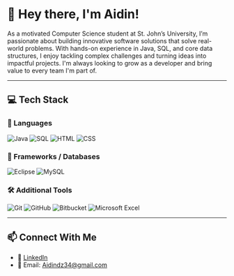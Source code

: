 # 👋 Hey there, I'm Aidin!

As a motivated Computer Science student at St. John’s University, I’m passionate about building innovative software solutions that solve real-world problems. With hands-on experience in Java, SQL, and core data structures, I enjoy tackling complex challenges and turning ideas into impactful projects. I'm always looking to grow as a developer and bring value to every team I'm part of.


---

## 💻 Tech Stack

### 🧠 Languages  
![Java](https://img.shields.io/badge/Java-%23ED8B00?style=for-the-badge&logo=openjdk&logoColor=white)
![SQL](https://img.shields.io/badge/SQL-003B57?style=for-the-badge&logo=postgresql&logoColor=white)
![HTML](https://img.shields.io/badge/HTML-orange?style=for-the-badge&logo=html5&logoColor=white)
![CSS](https://img.shields.io/badge/CSS-blue?style=for-the-badge&logo=css3&logoColor=white)


### 🔧 Frameworks / Databases  
![Eclipse](https://img.shields.io/badge/Eclipse-2C2255?style=for-the-badge&logo=eclipseide&logoColor=white)
![MySQL](https://img.shields.io/badge/MySQL-4479A1?style=for-the-badge&logo=mysql&logoColor=white)


### 🛠 Additional Tools  
![Git](https://img.shields.io/badge/Git-F05032?style=for-the-badge&logo=git&logoColor=white)
![GitHub](https://img.shields.io/badge/GitHub-181717?style=for-the-badge&logo=github&logoColor=white)
![Bitbucket](https://img.shields.io/badge/Bitbucket-0052CC?style=for-the-badge&logo=bitbucket&logoColor=white)
![Microsoft Excel](https://img.shields.io/badge/Microsoft_Excel-217346?style=for-the-badge&logo=microsoft-excel&logoColor=white)


---

## 📫 Connect With Me

- 💼 [LinkedIn](https://www.linkedin.com/in/aidindzaferovic/)  
- 📧 Email: Aidindz34@gmail.com
